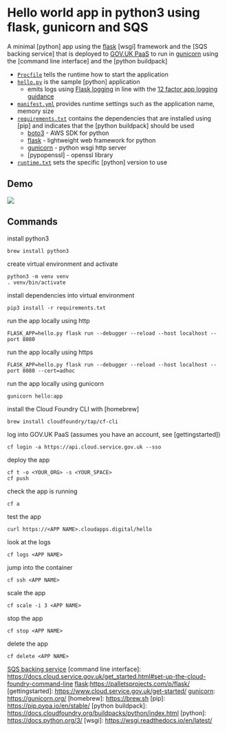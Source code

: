 # Hello world app in python3 using flask, gunicorn and SQS

A minimal [python] app using the [flask] [wsgi] framework and the [SQS backing service] that is deployed to [GOV.UK PaaS] to run in [gunicorn] using the [command line interface] and the [python buildpack]

- [`Procfile`](Procfile) tells the runtime how to start the application 
- [`hello.py`](hello.py) is the sample [python] application
  - emits logs using [Flask logging](https://flask.palletsprojects.com/en/1.1.x/logging/) in line with the [12 factor app logging guidance](https://12factor.net/logs)
- [`manifest.yml`](manifest.yml) provides runtime settings such as the application name, memory size 
- [`requirements.txt`](requirements.txt) contains the dependencies that are installed using [pip] and indicates that the [python buildpack] should be used
  - [boto3] - AWS SDK for python
  - [flask] - lightweight web framework for python
  - [gunicorn] - python wsgi http server
  - [pypopenssl] - openssl library 
- [`runtime.txt`](runtime.txt) sets the specific [python] version to use

## Demo

[![](python-flask-sqs.gif)](https://asciinema.org/a/XXXX?speed=4&size=medium&autoplay=1)

## Commands

install python3
```
brew install python3
```

create virtual environment and activate
```
python3 -m venv venv
. venv/bin/activate
```

install dependencies into virtual environment 
```
pip3 install -r requirements.txt
```

run the app locally using http
```
FLASK_APP=hello.py flask run --debugger --reload --host localhost --port 8080
```

run the app locally using https
```
FLASK_APP=hello.py flask run --debugger --reload --host localhost --port 8080 --cert=adhoc
```

run the app locally using gunicorn
```
gunicorn hello:app
```

install the Cloud Foundry CLI with [homebrew]

```
brew install cloudfoundry/tap/cf-cli
```

log into GOV.UK PaaS (assumes you have an account, see [gettingstarted])

```
cf login -a https://api.cloud.service.gov.uk --sso
```

deploy the app
```
cf t -o <YOUR_ORG> -s <YOUR_SPACE>
cf push
```

check the app is running
```
cf a
```

test the app
```
curl https://<APP NAME>.cloudapps.digital/hello
```

look at the logs
```
cf logs <APP NAME>
```

jump into the container

```
cf ssh <APP NAME>
```

scale the app
```
cf scale -i 3 <APP NAME>
```

stop the app
```
cf stop <APP NAME>
```

delete the app
```
cf delete <APP NAME>
```

[boto3]: https://boto3.amazonaws.com/v1/documentation/api/latest/index.html
[amazon_sqs_examples]: https://boto3.amazonaws.com/v1/documentation/api/latest/guide/sqs-examples.html
[flask]: https://flask.palletsprojects.com/en/1.1.x/
[gunicorn]: https://docs.gunicorn.org/en/stable/
[pyopenssl]: https://www.pyopenssl.org/en/stable/
[GOV.UK PaaS]: https://docs.cloud.service.gov.uk
[SQS backing service](https://docs.cloud.service.gov.uk/deploying_services/sqs/)
[command line interface]: https://docs.cloud.service.gov.uk/get_started.html#set-up-the-cloud-foundry-command-line
[flask]:https://palletsprojects.com/p/flask/
[gettingstarted]: https://www.cloud.service.gov.uk/get-started/
[gunicorn]: https://gunicorn.org/
[homebrew]: https://brew.sh
[pip]: https://pip.pypa.io/en/stable/
[python buildpack]: https://docs.cloudfoundry.org/buildpacks/python/index.html
[python]: https://docs.python.org/3/
[wsgi]: https://wsgi.readthedocs.io/en/latest/
